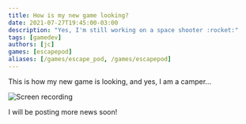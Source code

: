 ```yaml
---
title: How is my new game looking?
date: 2021-07-27T19:45:00-03:00
description: "Yes, I'm still working on a space shooter :rocket:"
tags: [gamedev]
authors: [jc]
games: [escapepod]
aliases: [/games/escape_pod, /games/escapepod]
---
```


This is how my new game is looking, and yes, I am a camper...

![Screen recording](screen_recording.gif)

I will be posting more news soon!
